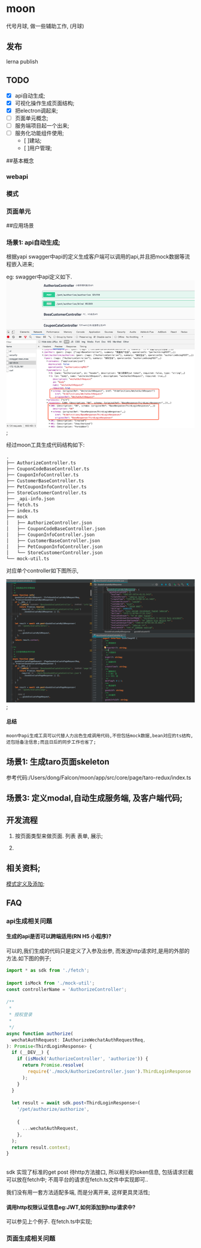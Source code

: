 # moon
代号月球, 做一些辅助工作,  (月球)

## 发布
lerna publish

## TODO

- [x] api自动生成;
- [x] 可视化操作生成页面结构;
- [x] 把electron调起来;
- [ ] 页面单元概念;
- [ ] 服务端项目起一个出来;
- [ ] 服务化功能组件使用;
    - [ ]建站;
    - [ ]用户管理;

##基本概念

### webapi

### 模式

### 页面单元



##应用场景

### 场景1: api自动生成;
根据yapi  swagger中api的定义生成客户端可以调用的api,并且把mock数据等流程嵌入进来;

eg:
swagger中api定义如下.
![](./doc/images/swagger-api.png);

经过moon工具生成代码结构如下:
```shell
.
├── AuthorizeController.ts
├── CouponCodeBaseController.ts
├── CouponInfoController.ts
├── CustomerBaseController.ts
├── PetCouponInfoController.ts
├── StoreCustomerController.ts
├── _api-info.json
├── fetch.ts
├── index.ts
├── mock
│   ├── AuthorizeController.json
│   ├── CouponCodeBaseController.json
│   ├── CouponInfoController.json
│   ├── CustomerBaseController.json
│   ├── PetCouponInfoController.json
│   └── StoreCustomerController.json
└── mock-util.ts

```

对应单个controller如下图所示,

![](./doc/images/api-example.png);


#### 总结

    moon中api生成工具可以代替人力出色生成调用代码,不但包括mock数据,bean对应的ts结构,还包括备注信息;而且日后的同步工作也省了;


## 场景1: 生成taro页面skeleton

参考代码:/Users/dong/Falcon/moon/app/src/core/page/taro-redux/index.ts

## 场景3: 定义modal,自动生成服务端, 及客户端代码;


## 开发流程

1. 按页面类型来做页面. 列表 表单, 展示;

2.


## 相关资料;

[模式定义及添加](./模式定义及添加.md);
## FAQ

### api生成相关问题

#### 生成的api是否可以跨端适用(RN H5 小程序)?
   可以的,我们生成的代码只是定义了入参及出参, 而发送http请求时,是用的外部的方法.如下图的例子;

   ```typescript
   import * as sdk from './fetch';

   import isMock from './mock-util';
   const controllerName = 'AuthorizeController';

   /**
    *
    * 授权登录
    *
    */
   async function authorize(
     wechatAuthRequest: IAuthorizeWechatAuthRequestReq,
   ): Promise<ThirdLoginResponse> {
     if (__DEV__) {
       if (isMock('AuthorizeController', 'authorize')) {
         return Promise.resolve(
           require('./mock/AuthorizeController.json').ThirdLoginResponse || {},
         );
       }
     }

     let result = await sdk.post<ThirdLoginResponse>(
       '/pet/authorize/authorize',

       {
         ...wechatAuthRequest,
       },
     );
     return result.context;
   }



   ```


   sdk 实现了标准的get post 待http方法接口, 所以相关的token信息, 包括请求拦截可以放在fetch中;
   不周平台的请求在fetch.ts文件中实现即可..

   我们没有用一套方法适配多端, 而是分离开来, 这样更具灵活性;


#### 调用http权限认证信息eg:JWT,如何添加到http请求中?
可以参见上个例子. 在fetch.ts中实现;


### 页面生成相关问题